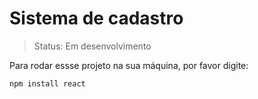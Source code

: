 # Sistema de cadastro

> Status: Em desenvolvimento

Para rodar essse projeto na sua máquina, por favor digite:

```
npm install react

```
